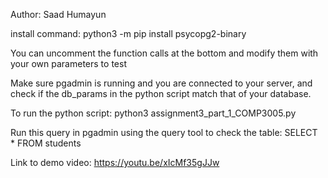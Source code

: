 Author: Saad Humayun

install command:  python3 -m pip install psycopg2-binary

You can uncomment the function calls at the bottom and modify them with your own parameters to test

Make sure pgadmin is running and you are connected to your server, and check if the db_params in the python script match that of your database.

To run the python script: python3 assignment3_part_1_COMP3005.py

Run this query in pgadmin using the query tool to check the table: SELECT * FROM students

Link to demo video: https://youtu.be/xIcMf35gJJw
